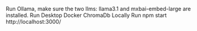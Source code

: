 Run Ollama, make sure the two llms: llama3.1 and mxbai-embed-large are installed.
Run Desktop Docker ChromaDb Locally
Run npm start
http://localhost:3000/
